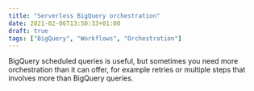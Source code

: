 ```yaml
---
title: "Serverless BigQuery orchestration"
date: 2021-02-06T13:50:33+01:00
draft: true
tags: ["BigQuery", "Workflows", "Orchestration"]
---
```


BigQuery scheduled queries is useful, but sometimes you need more orchestration than it can offer, for example retries or multiple steps that involves more than BigQuery queries. 

